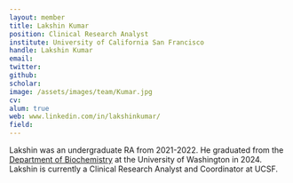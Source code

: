 ```yaml
---
layout: member
title: Lakshin Kumar
position: Clinical Research Analyst
institute: University of California San Francisco
handle: Lakshin Kumar
email: 
twitter: 
github: 
scholar: 
image: /assets/images/team/Kumar.jpg
cv: 
alum: true
web: www.linkedin.com/in/lakshinkumar/
field: 
---
```


Lakshin was an undergraduate RA from 2021-2022. He graduated from the [Department of Biochemistry](https://sites.uw.edu/biochemistry/) at the University of Washington in 2024. Lakshin is currently a Clinical Research Analyst and Coordinator at UCSF.  



